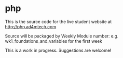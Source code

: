 # php
This is the source code for the live student website at http://php.ad4mtech.com

Source will be packaged by Weekly Module number: e.g. wk1_foundations_and_variables for the first week

This is a work in progress. Suggestions are welcome!
